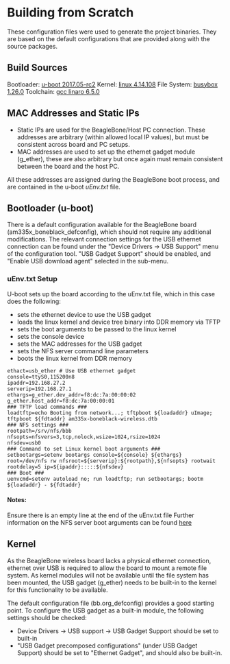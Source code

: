 # Building from Scratch
These configuration files were used to generate the project binaries. They are based on the default configurations that are provided along with the source packages.

## Build Sources
Bootloader:  [u-boot 2017.05-rc2](ftp://ftp.denx.de/pub/u-boot/)
Kernel:      [linux 4.14.108](https://github.com/beagleboard/linux)
File System: [busybox 1.26.0](https://www.busybox.net/downloads/)
Toolchain:   [gcc linaro 6.5.0](https://releases.linaro.org/components/toolchain/binaries/6.5-2018.12/arm-linux-gnueabihf/)

## MAC Addresses and Static IPs
- Static IPs are used for the BeagleBone/Host PC connection. These addresses are arbitrary (within allowed local IP values), but must be consistent across board and PC setups.
- MAC addresses are used to set up  the ethernet gadget module (g_ether), these are also arbitrary but once again must remain consistent between the board and the host PC.

All these addresses are assigned during the BeagleBone boot process, and are contained in the u-boot *uEnv.txt* file.

## Bootloader (u-boot)
There is a default configuration available for the BeagleBone board (am335x_boneblack_defconfig), which should not require any additional modifications.
The relevant connection settings for the USB ethernet connection can be found under the "Device Drivers -> USB Support" menu of the configuration tool. "USB Gadget Support" should be enabled, and "Enable USB download agent" selected in the sub-menu.

### uEnv.txt Setup
U-boot sets up the board according to the uEnv.txt file, which in this case does the following:
- sets the ethernet device to use the USB gadget
- loads the linux kernel and device tree binary into DDR memory via TFTP
- sets the boot arguments to be passed to the linux kernel
 - sets the console device
 - sets the MAC addresses for the USB gadget
 - sets the NFS server command line parameters
- boots the linux kernel from DDR memory

```
ethact=usb_ether # Use USB ethernet gadget
console=ttyS0,115200n8
ipaddr=192.168.27.2
serverip=192.168.27.1
ethargs=g_ether.dev_addr=f8:dc:7a:00:00:02 g_ether.host_addr=f8:dc:7a:00:00:01
### TFTP load commands ###
loadtftp=echo Booting from network...; tftpboot ${loadaddr} uImage; tftpboot ${fdtaddr} am335x-boneblack-wireless.dtb
### NFS settings ###
rootpath=/srv/nfs/bbb
nfsopts=nfsvers=3,tcp,nolock,wsize=1024,rsize=1024
nfsdev=usb0
### Command to set Linux kernel boot arguments ###
setbootargs=setenv bootargs console=${console} ${ethargs} root=/dev/nfs rw nfsroot=${serverip}:${rootpath},${nfsopts} rootwait rootdelay=5 ip=${ipaddr}:::::${nfsdev}
### Boot ###
uenvcmd=setenv autoload no; run loadtftp; run setbootargs; bootm ${loadaddr} - ${fdtaddr}

```
#### Notes:
Ensure there is an empty line at the end of the uEnv.txt file
Further information on the NFS server boot arguments can be found [here](https://www.kernel.org/doc/html/latest/admin-guide/nfs/nfsroot.html)

## Kernel
As the BeagleBone wireless board lacks a physical ethernet connection, ethernet over USB is required to allow the board to mount a remote file system. As kernel modules will not be available until the file system has been mounted, the USB gadget (g_ether) needs to be built-in to the kernel for this functionality to be available.

The default configuration file (bb.org_defconfig) provides a good starting point. To configure the USB gadget as a built-in module, the following settings should be checked:
- Device Drivers -> USB support -> USB Gadget Support should be set to built-in
- "USB Gadget precomposed configurations" (under USB Gadget Support) should be set to "Ethernet Gadget", and should also be built-in.